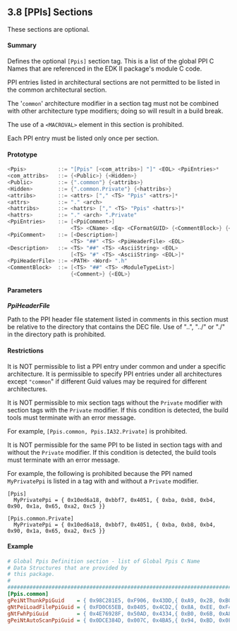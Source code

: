 <!--- @file
  3.8 [PPIs] Sections

  Copyright (c) 2007-2017, Intel Corporation. All rights reserved.<BR>

  Redistribution and use in source (original document form) and 'compiled'
  forms (converted to PDF, epub, HTML and other formats) with or without
  modification, are permitted provided that the following conditions are met:

  1) Redistributions of source code (original document form) must retain the
     above copyright notice, this list of conditions and the following
     disclaimer as the first lines of this file unmodified.

  2) Redistributions in compiled form (transformed to other DTDs, converted to
     PDF, epub, HTML and other formats) must reproduce the above copyright
     notice, this list of conditions and the following disclaimer in the
     documentation and/or other materials provided with the distribution.

  THIS DOCUMENTATION IS PROVIDED BY TIANOCORE PROJECT "AS IS" AND ANY EXPRESS OR
  IMPLIED WARRANTIES, INCLUDING, BUT NOT LIMITED TO, THE IMPLIED WARRANTIES OF
  MERCHANTABILITY AND FITNESS FOR A PARTICULAR PURPOSE ARE DISCLAIMED. IN NO
  EVENT SHALL TIANOCORE PROJECT  BE LIABLE FOR ANY DIRECT, INDIRECT, INCIDENTAL,
  SPECIAL, EXEMPLARY, OR CONSEQUENTIAL DAMAGES (INCLUDING, BUT NOT LIMITED TO,
  PROCUREMENT OF SUBSTITUTE GOODS OR SERVICES; LOSS OF USE, DATA, OR PROFITS;
  OR BUSINESS INTERRUPTION) HOWEVER CAUSED AND ON ANY THEORY OF LIABILITY,
  WHETHER IN CONTRACT, STRICT LIABILITY, OR TORT (INCLUDING NEGLIGENCE OR
  OTHERWISE) ARISING IN ANY WAY OUT OF THE USE OF THIS DOCUMENTATION, EVEN IF
  ADVISED OF THE POSSIBILITY OF SUCH DAMAGE.

-->

## 3.8 [PPIs] Sections

These sections are optional.

#### Summary

Defines the optional `[Ppis]` section tag. This is a list of the global PPI C
Names that are referenced in the EDK II package's module C code.

PPI entries listed in architectural sections are not permitted to be listed in
the common architectural section.

The '`common`' architecture modifier in a section tag must not be combined with
other architecture type modifiers; doing so will result in a build break.

The use of a `<MACROVAL>` element in this section is prohibited.

Each PPI entry must be listed only once per section.

#### Prototype

```c
<Ppis>          ::= "[Ppis" [<com_attribs>] "]" <EOL> <PpiEntries>*
<com_attribs>   ::= {<Public>} {<Hidden>}
<Public>        ::= {".common"} {<attribs>}
<Hidden>        ::= {".common.Private"} {<hattribs>}
<attribs>       ::= <attrs> ["," <TS> "Ppis" <attrs>]*
<attrs>         ::= "." <arch>
<hattribs>      ::= <hattrs> ["," <TS> "Ppis" <hattrs>]*
<hattrs>        ::= "." <arch> ".Private"
<PpiEntries>    ::= [<PpiComment>]
                    <TS> <CName> <Eq> <CFormatGUID> {<CommentBlock>} {<EOL>}
<PpiComment>    ::= [<Description>]
                    <TS> "##" <TS> <PpiHeaderFile> <EOL>
<Description>   ::= <TS> "##" <TS> <AsciiString> <EOL>
                    [<TS> "#" <TS> <AsciiString> <EOL>]*
<PpiHeaderFile> ::= <PATH> <Word> ".h"
<CommentBlock>  ::= [<TS> "##" <TS> <ModuleTypeList>]
                    {<Comment>} {<EOL>}
```

#### Parameters

**_PpiHeaderFile_**

Path to the PPI header file statement listed in comments in this section must
be relative to the directory that contains the DEC file. Use of "..", "../" or
"./" in the directory path is prohibited.

#### Restrictions

It is NOT permissible to list a PPI entry under common and under a specific
architecture. It is permissible to specify PPI entries under all architectures
except `"common`" if different Guid values may be required for different
architectures.

It is NOT permissible to mix section tags without the `Private` modifier with
section tags with the `Private` modifier. If this condition is detected, the
build tools must terminate with an error message.

For example, `[Ppis.common, Ppis.IA32.Private]` is prohibited.

It is NOT permissible for the same PPI to be listed in section tags with and
without the `Private` modifier. If this condition is detected, the build tools
must terminate with an error message.

For example, the following is prohibited because the PPI named `MyPrivatePpi`
is listed in a tag with and without a `Private` modifier.

```
[Ppis]
  MyPrivatePpi = { 0x10ed6a18, 0xbbf7, 0x4051, { 0xba, 0xb8, 0xb4, 0x90, 0x1a, 0x65, 0xa2, 0xc5 }}

[Ppis.common.Private]
  MyPrivatePpi = { 0x10ed6a18, 0xbbf7, 0x4051, { 0xba, 0xb8, 0xb4, 0x90, 0x1a, 0x65, 0xa2, 0xc5 }}
```

#### Example

```ini
# Global Ppis Definition section - list of Global Ppis C Name
# Data Structures that are provided by
# this package.
#
#######################################################################
[Ppis.common]
gPeiNtThunkPpiGuid    = { 0x98C281E5, 0xF906, 0x43DD,{ 0xA9, 0x2B, 0xB0, 0x03, 0xBF, 0x27, 0x65, 0xDA }}
gNtPeiLoadFilePpiGuid = { 0xFD0C65EB, 0x0405, 0x4CD2,{ 0x8A, 0xEE, 0xF4, 0x00, 0xEF, 0x13, 0xBA, 0xC2 }}
gNtFwhPpiGuid         = { 0x4E76928F, 0x50AD, 0x4334,{ 0xB0, 0x6B, 0xA8, 0x42, 0x13, 0x10, 0x8A, 0x57 }}
gPeiNtAutoScanPpiGuid = { 0x0DCE384D, 0x007C, 0x4BA5,{ 0x94, 0xBD, 0x0F, 0x6E, 0xB6, 0x4D, 0x2A, 0xA9 }}
```
